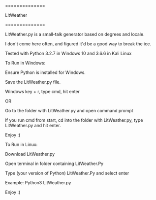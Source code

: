 
==============

 LitWeather

==============

LitWeather.py is a small-talk generator based on degrees and locale. 

I don't come here often, and figured it'd be a good way to break the ice. 

Tested with Python 3.2.7 in Windows 10 and 3.6.6 in Kali Linux

To Run in Windows: 

Ensure Python is installed for Windows. 

Save the LitWeather.py file.

Windows key + r, type cmd, hit enter

OR 

Go to the folder with LitWeather.py and open command prompt

If you run cmd from start, cd into the folder with LitWeather.py,
type LitWeather.py and hit enter. 

Enjoy :) 

To Run in Linux: 

Download LitWeather.py

Open terminal in folder containing LitWeather.Py

Type (your version of Python) LitWeather.Py and select enter

Example: Python3 LitWeather.py 

Enjoy :) 
